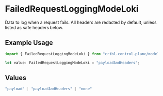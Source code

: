 # FailedRequestLoggingModeLoki

Data to log when a request fails. All headers are redacted by default, unless listed as safe headers below.

## Example Usage

```typescript
import { FailedRequestLoggingModeLoki } from "cribl-control-plane/models/operations";

let value: FailedRequestLoggingModeLoki = "payloadAndHeaders";
```

## Values

```typescript
"payload" | "payloadAndHeaders" | "none"
```